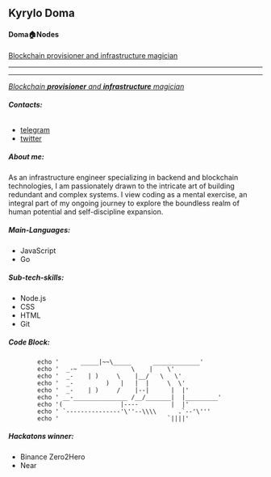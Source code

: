 ## Kyrylo Doma

#### Doma🏠Nodes

[Blockchain provisioner and infrastructure magician](https://www.google.com/search?sca_esv=580550388&sxsrf=AM9HkKmFTiKB3hlgjk8lW23XWGkjiDqMOg:1699465987123&q=Blockchain+provisioner+and+infrastructure+magician&spell=1&sa=X&ved=2ahUKEwjMl-GT_LSCAxVETaQEHU4lCi0QkeECKAB6BAgHEAE)

---

---

[_Blockchain **provisioner** and **infrastructure** magician_](https://www.google.com/search?sca_esv=580550388&sxsrf=AM9HkKmFTiKB3hlgjk8lW23XWGkjiDqMOg:1699465987123&q=Blockchain+provisioner+and+infrastructure+magician&spell=1&sa=X&ved=2ahUKEwjMl-GT_LSCAxVETaQEHU4lCi0QkeECKAB6BAgHEAE)

###### **Contacts:**

- [telegram](https://t.me/domanodes)
- [twitter
  ](https://twitter.com/domakyrylo)

##### About me:

As an infrastructure engineer specializing in backend and blockchain technologies, I am passionately drawn to the intricate art of building redundant and complex systems. I view coding as a mental exercise, an integral part of my ongoing journey to explore the boundless realm of human potential and self-discipline expansion.

##### Main-Languages:

- JavaScript
- Go

##### Sub-tech-skills:

- Node.js
- CSS
- HTML
- Git

##### Code Block:

```
        echo '      _____|~~\_____      _____________'
        echo '  _-~               \    |    \'
        echo '  _-    | )     \    |__/   \   \'
        echo '  _-         )   |   |  |     \  \'
        echo '  _-    | )     /    |--|      |  |'
        echo ' __-_______________ /__/_______|  |_________'
        echo '(                |----         |  |'
        echo ' `---------------'\''--\\\\      .`--'\'''
        echo '                              `||||'
```

##### Hackatons winner:

- Binance Zero2Hero
- Near
